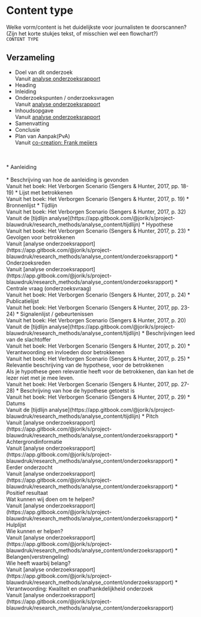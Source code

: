 # Content type

Welke vorm/content is het duidelijkste voor journalisten te doorscannen? \(Zijn het korte stukjes tekst, of misschien wel een flowchart?\)   
`CONTENT TYPE`

## Verzameling
* Doel van dit onderzoek
<br>Vanuit [analyse onderzoeksrapport](https://app.gitbook.com/@jorik/s/project-blauwdruk/research_methods/analyse_content/onderzoeksrapport)
* Heading
* Inleiding
* Onderzoekspunten / onderzoeksvragen
<br>Vanuit [analyse onderzoeksrapport](https://app.gitbook.com/@jorik/s/project-blauwdruk/research_methods/analyse_content/onderzoeksrapport)
* Inhoudsopgave
<br>Vanuit [analyse onderzoeksrapport](https://app.gitbook.com/@jorik/s/project-blauwdruk/research_methods/analyse_content/onderzoeksrapport)
* Samenvatting
* Conclusie
* Plan van Aanpak(PvA)
<br>Vanuit [co-creation: Frank meijers](https://app.gitbook.com/@jorik/s/project-blauwdruk/research_methods/co-creation/werkwijze_frank-meijers)
<br>
<br>
* Aanleiding
<br>
<br>
* Beschrijving van hoe de aanleiding is gevonden
<br>Vanuit het boek: Het Verborgen Scenario (Sengers & Hunter, 2017, pp. 18-19)
* Lijst met betrokkenen
<br>Vanuit het boek: Het Verborgen Scenario (Sengers & Hunter, 2017, p. 19)
* Bronnenlijst
* Tijdlijn
<br>Vanuit het boek: Het Verborgen Scenario (Sengers & Hunter, 2017, p. 32)
<br>Vanuit de [tijdlijn analyse](https://app.gitbook.com/@jorik/s/project-blauwdruk/research_methods/analyse_content/tijdlijn)
* Hypothese
<br>Vanuit het boek: Het Verborgen Scenario (Sengers & Hunter, 2017, p. 23)
* Gevolgen voor betrokkenen
<br>Vanuit [analyse onderzoeksrapport](https://app.gitbook.com/@jorik/s/project-blauwdruk/research_methods/analyse_content/onderzoeksrapport)
* Onderzoeksreden
<br>Vanuit [analyse onderzoeksrapport](https://app.gitbook.com/@jorik/s/project-blauwdruk/research_methods/analyse_content/onderzoeksrapport)
* Centrale vraag (onderzoeksvraag)
<br>Vanuit het boek: Het Verborgen Scenario (Sengers & Hunter, 2017, p. 24)
* Publicatielijst
<br>Vanuit het boek: Het Verborgen Scenario (Sengers & Hunter, 2017, pp. 23-24)
* Signalenlijst / gebeurtenissen
<br>Vanuit het boek: Het Verborgen Scenario (Sengers & Hunter, 2017, p. 20)
<br>Vanuit de [tijdlijn analyse](https://app.gitbook.com/@jorik/s/project-blauwdruk/research_methods/analyse_content/tijdlijn)
* Beschrijvingen leed van de slachtoffer
<br>Vanuit het boek: Het Verborgen Scenario (Sengers & Hunter, 2017, p. 20)
* Verantwoording en invloeden door betrokkenen
<br>Vanuit het boek: Het Verborgen Scenario (Sengers & Hunter, 2017, p. 25)
* Relevantie beschrijving van de hypothese, voor de betrokkenen
<br>Als je hypothese geen relevantie heeft voor de betrokkenen, dan kan het de lezer niet met je mee leven.
<br>Vanuit het boek: Het Verborgen Scenario (Sengers & Hunter, 2017, pp. 27-28)
* Beschrijving van hoe de hypothese getoetst is
<br>Vanuit het boek: Het Verborgen Scenario (Sengers & Hunter, 2017, p. 29)
* Datums
<br>Vanuit de [tijdlijn analyse](https://app.gitbook.com/@jorik/s/project-blauwdruk/research_methods/analyse_content/tijdlijn)
* Pitch
<br>Vanuit [analyse onderzoeksrapport](https://app.gitbook.com/@jorik/s/project-blauwdruk/research_methods/analyse_content/onderzoeksrapport)
* Achtergrondinformatie
<br>Vanuit [analyse onderzoeksrapport](https://app.gitbook.com/@jorik/s/project-blauwdruk/research_methods/analyse_content/onderzoeksrapport)
* Eerder onderzocht
<br>Vanuit [analyse onderzoeksrapport](https://app.gitbook.com/@jorik/s/project-blauwdruk/research_methods/analyse_content/onderzoeksrapport)
* Positief resultaat
<br>Wat kunnen wij doen om te helpen?
<br>Vanuit [analyse onderzoeksrapport](https://app.gitbook.com/@jorik/s/project-blauwdruk/research_methods/analyse_content/onderzoeksrapport)
* Hulplijst
<br>Wie kunnen er helpen?
<br>Vanuit [analyse onderzoeksrapport](https://app.gitbook.com/@jorik/s/project-blauwdruk/research_methods/analyse_content/onderzoeksrapport)
* Belangen(verstrengeling)
<br>Wie heeft waarbij belang?
<br>Vanuit [analyse onderzoeksrapport](https://app.gitbook.com/@jorik/s/project-blauwdruk/research_methods/analyse_content/onderzoeksrapport)
* Verantwoording: Kwaliteit en onafhankdelijkheid onderzoek
<br>Vanuit [analyse onderzoeksrapport](https://app.gitbook.com/@jorik/s/project-blauwdruk/research_methods/analyse_content/onderzoeksrapport)